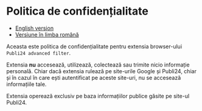# Politica de confidențialitate

- [English version](./PRIVACY_POLICY.md)
- [Versiune în limba română](./PRIVACY_POLICY.ro.md)

Aceasta este politica de confidențialitate pentru extensia browser-ului `Publi24 advanced filter`.

Extensia **nu** accesează, utilizează, colectează sau trimite nicio informație personală. Chiar 
dacă extensia rulează pe site-urile Google și Publi24, chiar și în cazul în care ești autentificat 
pe aceste site-uri, nu se accesează informațiile tale.

Extensia operează exclusiv pe baza informațiilor publice găsite pe site-ul Publi24.
